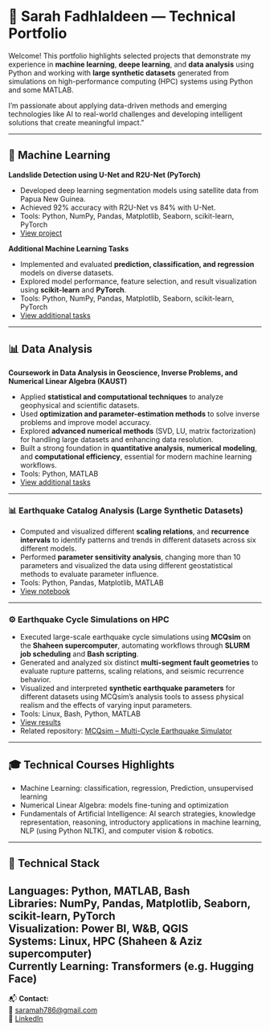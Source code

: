 # 🌟 Sarah Fadhlaldeen — Technical Portfolio

Welcome! This portfolio highlights selected projects that demonstrate my experience in **machine learning**, **deepe learning**, and **data analysis** using Python and working with **large synthetic datasets** generated from simulations on high-performance computing (HPC) systems using Python and some MATLAB.

I’m passionate about applying data-driven methods and emerging technologies like AI to real-world challenges and developing intelligent solutions that create meaningful impact."

---

## 🧠 Machine Learning
**Landslide Detection using U-Net and R2U-Net (PyTorch)**  
- Developed deep learning segmentation models using satellite data from Papua New Guinea.  
- Achieved 92% accuracy with R2U-Net vs 84% with U-Net.
- Tools: Python, NumPy, Pandas, Matplotlib, Seaborn, scikit-learn, PyTorch    
- [View project](./Machine-Learning-Projects/Landslide_Prediction_UNet.ipynb)

**Additional Machine Learning Tasks**  
- Implemented and evaluated **prediction, classification, and regression** models on diverse datasets.  
- Explored model performance, feature selection, and result visualization using **scikit-learn** and **PyTorch**.
- Tools: Python, NumPy, Pandas, Matplotlib, Seaborn, scikit-learn, PyTorch 
- [View additional tasks](./Machine-Learning-Projects/Tasks/)

---

## 📊 Data Analysis 

**Coursework in Data Analysis in Geoscience, Inverse Problems, and Numerical Linear Algebra (KAUST)**  
- Applied **statistical and computational techniques** to analyze geophysical and scientific datasets.  
- Used **optimization and parameter-estimation methods** to solve inverse problems and improve model accuracy.  
- Explored **advanced numerical methods** (SVD, LU, matrix factorization) for handling large datasets and enhancing data resolution.  
- Built a strong foundation in **quantitative analysis**, **numerical modeling**, and **computational efficiency**, essential for modern machine learning workflows.
- Tools: Python, MATLAB 
- [View additional tasks](./Machine-Learning-Projects/Tasks/)

---

### 📊 Earthquake Catalog Analysis (Large Synthetic Datasets) 
- Computed and visualized different **scaling relations**, and **recurrence intervals** to identify patterns and trends in different datasets across six different models.
- Performed **parameter sensitivity analysis**, changing more than 10 parameters and visualized the data using different geostatistical methods to evaluate parameter influence.
- Tools: Python, Pandas, Matplotlib, MATLAB
- [View notebook](./Data-Analysis-Projects/Earthquake_Catalog_Analysis.ipynb)

---

### ⚙️ Earthquake Cycle Simulations on HPC
- Executed large-scale earthquake cycle simulations using **MCQsim** on the **Shaheen supercomputer**, automating workflows through **SLURM job scheduling** and **Bash scripting**.  
- Generated and analyzed six distinct **multi-segment fault geometries** to evaluate rupture patterns, scaling relations, and seismic recurrence behavior.  
- Visualized and interpreted **synthetic earthquake parameters** for different datasets using MCQsim’s analysis tools to assess physical realism and the effects of varying input parameters.  
- Tools: Linux, Bash, Python, MATLAB  
- [View results](./HPC-Simulation-Work/MCQsim_Plots)  
- Related repository: [MCQsim – Multi-Cycle Earthquake Simulator](https://github.com/kaust-geomechanics/MCQsim)

---

## 🎓 Technical Courses Highlights
- Machine Learning: classification, regression, Prediction, unsupervised learning
- Numerical Linear Algebra: models fine-tuning and optimization
- Fundamentals of Artificial Intelligence: AI search strategies, knowledge representation, reasoning, introductory applications in machine learning, NLP (using Python NLTK), and computer vision & robotics.

---

## 🧰 Technical Stack
**Languages:** Python, MATLAB, Bash  
**Libraries:** NumPy, Pandas, Matplotlib, Seaborn, scikit-learn, PyTorch  
**Visualization:** Power BI, W&B, QGIS  
**Systems:** Linux, HPC (Shaheen & Aziz supercomputer)  
**Currently Learning:** Transformers (e.g. Hugging Face)
---

📬 **Contact:**  
📧 [saramah786@gmail.com](mailto:saramah786@gmail.com)  
🔗 [LinkedIn](https://www.linkedin.com/in/sarah-fadhlaldeen)
